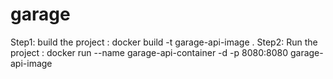 # garage

Step1: build the project : docker build -t garage-api-image .
Step2: Run the project : docker run --name garage-api-container -d -p 8080:8080 garage-api-image
